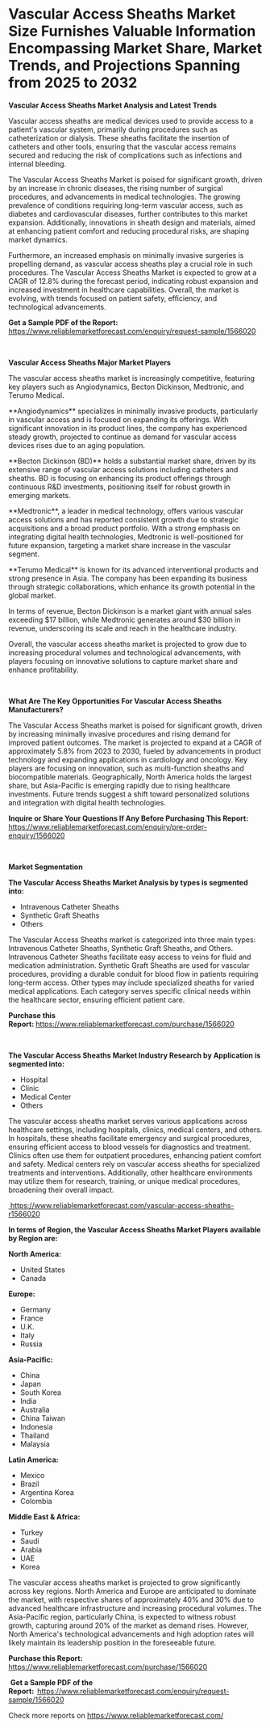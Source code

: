 <p><h1>Vascular Access Sheaths Market Size Furnishes Valuable Information Encompassing Market Share, Market Trends, and Projections Spanning from 2025 to 2032</h1></p><p><strong>Vascular Access Sheaths Market Analysis and Latest Trends</strong></p>
<p><p>Vascular access sheaths are medical devices used to provide access to a patient's vascular system, primarily during procedures such as catheterization or dialysis. These sheaths facilitate the insertion of catheters and other tools, ensuring that the vascular access remains secured and reducing the risk of complications such as infections and internal bleeding. </p><p>The Vascular Access Sheaths Market is poised for significant growth, driven by an increase in chronic diseases, the rising number of surgical procedures, and advancements in medical technologies. The growing prevalence of conditions requiring long-term vascular access, such as diabetes and cardiovascular diseases, further contributes to this market expansion. Additionally, innovations in sheath design and materials, aimed at enhancing patient comfort and reducing procedural risks, are shaping market dynamics.</p><p>Furthermore, an increased emphasis on minimally invasive surgeries is propelling demand, as vascular access sheaths play a crucial role in such procedures. The Vascular Access Sheaths Market is expected to grow at a CAGR of 12.8% during the forecast period, indicating robust expansion and increased investment in healthcare capabilities. Overall, the market is evolving, with trends focused on patient safety, efficiency, and technological advancements.</p></p>
<p><strong>Get a Sample PDF of the Report:&nbsp;</strong> <a href="https://www.reliablemarketforecast.com/enquiry/request-sample/1566020?utm_campaign=1766&utm_medium=2&utm_source=Github&utm_content=ia&utm_term=04032025&utm_id=vascular-access-sheaths">https://www.reliablemarketforecast.com/enquiry/request-sample/1566020</a></p>
<p>&nbsp;</p>
<p><strong>Vascular Access Sheaths Major Market Players</strong></p>
<p><p>The vascular access sheaths market is increasingly competitive, featuring key players such as Angiodynamics, Becton Dickinson, Medtronic, and Terumo Medical. </p><p>**Angiodynamics** specializes in minimally invasive products, particularly in vascular access and is focused on expanding its offerings. With significant innovation in its product lines, the company has experienced steady growth, projected to continue as demand for vascular access devices rises due to an aging population.</p><p>**Becton Dickinson (BD)** holds a substantial market share, driven by its extensive range of vascular access solutions including catheters and sheaths. BD is focusing on enhancing its product offerings through continuous R&D investments, positioning itself for robust growth in emerging markets.</p><p>**Medtronic**, a leader in medical technology, offers various vascular access solutions and has reported consistent growth due to strategic acquisitions and a broad product portfolio. With a strong emphasis on integrating digital health technologies, Medtronic is well-positioned for future expansion, targeting a market share increase in the vascular segment.</p><p>**Terumo Medical** is known for its advanced interventional products and strong presence in Asia. The company has been expanding its business through strategic collaborations, which enhance its growth potential in the global market.</p><p>In terms of revenue, Becton Dickinson is a market giant with annual sales exceeding $17 billion, while Medtronic generates around $30 billion in revenue, underscoring its scale and reach in the healthcare industry.</p><p>Overall, the vascular access sheaths market is projected to grow due to increasing procedural volumes and technological advancements, with players focusing on innovative solutions to capture market share and enhance profitability.</p></p>
<p>&nbsp;</p>
<p><strong>What Are The Key Opportunities For Vascular Access Sheaths Manufacturers?</strong></p>
<p><p>The Vascular Access Sheaths market is poised for significant growth, driven by increasing minimally invasive procedures and rising demand for improved patient outcomes. The market is projected to expand at a CAGR of approximately 5.8% from 2023 to 2030, fueled by advancements in product technology and expanding applications in cardiology and oncology. Key players are focusing on innovation, such as multi-function sheaths and biocompatible materials. Geographically, North America holds the largest share, but Asia-Pacific is emerging rapidly due to rising healthcare investments. Future trends suggest a shift toward personalized solutions and integration with digital health technologies.</p></p>
<p><strong>Inquire or Share Your Questions If Any Before Purchasing This Report:</strong> <a href="https://www.reliablemarketforecast.com/enquiry/pre-order-enquiry/1566020?utm_campaign=1766&utm_medium=2&utm_source=Github&utm_content=ia&utm_term=04032025&utm_id=vascular-access-sheaths">https://www.reliablemarketforecast.com/enquiry/pre-order-enquiry/1566020</a></p>
<p>&nbsp;</p>
<p><strong>Market Segmentation</strong></p>
<p><strong>The Vascular Access Sheaths Market Analysis by types is segmented into:</strong></p>
<p><ul><li>Intravenous Catheter Sheaths</li><li>Synthetic Graft Sheaths</li><li>Others</li></ul></p>
<p><p>The Vascular Access Sheaths market is categorized into three main types: Intravenous Catheter Sheaths, Synthetic Graft Sheaths, and Others. Intravenous Catheter Sheaths facilitate easy access to veins for fluid and medication administration. Synthetic Graft Sheaths are used for vascular procedures, providing a durable conduit for blood flow in patients requiring long-term access. Other types may include specialized sheaths for varied medical applications. Each category serves specific clinical needs within the healthcare sector, ensuring efficient patient care.</p></p>
<p><strong>Purchase this Report:&nbsp;</strong><a href="https://www.reliablemarketforecast.com/purchase/1566020?utm_campaign=1766&utm_medium=2&utm_source=Github&utm_content=ia&utm_term=04032025&utm_id=vascular-access-sheaths">https://www.reliablemarketforecast.com/purchase/1566020</a></p>
<p>&nbsp;</p>
<p><strong>The Vascular Access Sheaths Market Industry Research by Application is segmented into:</strong></p>
<p><ul><li>Hospital</li><li>Clinic</li><li>Medical Center</li><li>Others</li></ul></p>
<p><p>The vascular access sheaths market serves various applications across healthcare settings, including hospitals, clinics, medical centers, and others. In hospitals, these sheaths facilitate emergency and surgical procedures, ensuring efficient access to blood vessels for diagnostics and treatment. Clinics often use them for outpatient procedures, enhancing patient comfort and safety. Medical centers rely on vascular access sheaths for specialized treatments and interventions. Additionally, other healthcare environments may utilize them for research, training, or unique medical procedures, broadening their overall impact.</p></p>
<p><a href="https://www.reliablemarketforecast.com/vascular-access-sheaths-r1566020?utm_campaign=1766&utm_medium=2&utm_source=Github&utm_content=ia&utm_term=04032025&utm_id=vascular-access-sheaths">&nbsp;https://www.reliablemarketforecast.com/vascular-access-sheaths-r1566020</a></p>
<p><strong>In terms of Region, the Vascular Access Sheaths Market Players available by Region are:</strong></p>
<p>
    <p> <strong> North America: </strong>
        <ul>
            <li>United States</li>
            <li>Canada</li>
        </ul>
        </p> 
    <p> <strong> Europe: </strong>
        <ul>
            <li>Germany</li>
            <li>France</li>
            <li>U.K.</li>
            <li>Italy</li>
            <li>Russia</li>
        </ul>
        </p> 
    <p> <strong> Asia-Pacific: </strong>
        <ul>
            <li>China</li>
            <li>Japan</li>
            <li>South Korea</li>
            <li>India</li>
            <li>Australia</li>
            <li>China Taiwan</li>
            <li>Indonesia</li>
            <li>Thailand</li>
            <li>Malaysia</li>
        </ul>
        </p> 
    <p> <strong> Latin America: </strong>
        <ul>
            <li>Mexico</li>
            <li>Brazil</li>
            <li>Argentina Korea</li>
            <li>Colombia</li>
        </ul>
        </p> 
    <p> <strong> Middle East & Africa: </strong>
        <ul>
            <li>Turkey</li>
            <li>Saudi</li>
            <li>Arabia</li>
            <li>UAE</li>
            <li>Korea</li>
        </ul>
    </p>
    </p>
<p><p>The vascular access sheaths market is projected to grow significantly across key regions. North America and Europe are anticipated to dominate the market, with respective shares of approximately 40% and 30% due to advanced healthcare infrastructure and increasing procedural volumes. The Asia-Pacific region, particularly China, is expected to witness robust growth, capturing around 20% of the market as demand rises. However, North America's technological advancements and high adoption rates will likely maintain its leadership position in the foreseeable future.</p></p>
<p><strong>Purchase this Report: </strong><a href="https://www.reliablemarketforecast.com/purchase/1566020?utm_campaign=1766&utm_medium=2&utm_source=Github&utm_content=ia&utm_term=04032025&utm_id=vascular-access-sheaths">https://www.reliablemarketforecast.com/purchase/1566020</a></p>
<p>&nbsp;<strong>Get a Sample PDF of the Report:&nbsp;&nbsp;</strong><a href="https://www.reliablemarketforecast.com/enquiry/request-sample/1566020?utm_campaign=1766&utm_medium=2&utm_source=Github&utm_content=ia&utm_term=04032025&utm_id=vascular-access-sheaths">https://www.reliablemarketforecast.com/enquiry/request-sample/1566020</a></p>
<p><strong></strong></p>
<p>Check more reports on <a href="https://www.reliablemarketforecast.com/?utm_campaign=1766&utm_medium=2&utm_source=Github&utm_content=ia&utm_term=04032025&utm_id=vascular-access-sheaths">https://www.reliablemarketforecast.com/</a></p>